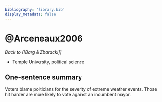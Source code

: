 ```yaml
---
bibliography: 'library.bib'
display_metadata: false
---
```


# @Arceneaux2006

_Back to [[Barg & Zbaracki]]_

* Temple University, political science

## One-sentence summary

Voters blame politicians for the severity of extreme weather events. Those hit harder are more likely to vote against an incumbent mayor.